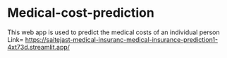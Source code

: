 # Medical-cost-prediction
This web app is used to predict the medical costs of an individual person
Link= https://saitejast-medical-insuranc-medical-insurance-prediction1-4xt73d.streamlit.app/
